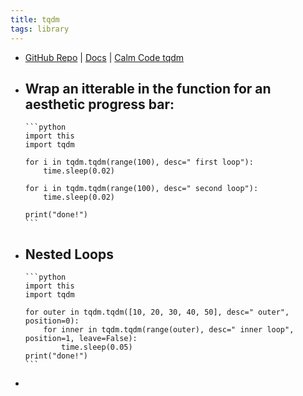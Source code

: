 ```yaml
---
title: tqdm
tags: library
---
```


- [GitHub Repo](https://github.com/tqdm/tqdm) | [Docs](https://tqdm.github.io/) | [Calm Code tqdm](https://calmcode.io/tqdm/making-a-progress-bar.html)
- Wrap an itterable in the function for an aesthetic progress bar:
	-
	  ```python
	  import this
	  import tqdm
	  
	  for i in tqdm.tqdm(range(100), desc=" first loop"):
	      time.sleep(0.02)
	  
	  for i in tqdm.tqdm(range(100), desc=" second loop"):
	      time.sleep(0.02)
	  
	  print("done!")
	  ```
- Nested Loops
	-
	  ```python
	  import this
	  import tqdm
	  
	  for outer in tqdm.tqdm([10, 20, 30, 40, 50], desc=" outer", position=0):
	      for inner in tqdm.tqdm(range(outer), desc=" inner loop", position=1, leave=False):
	          time.sleep(0.05)
	  print("done!")
	  ```
-